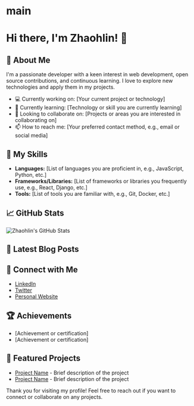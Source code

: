# main
# Hi there, I'm Zhaohlin! 👋

## 🌟 About Me
I'm a passionate developer with a keen interest in web development, open source contributions, and continuous learning. I love to explore new technologies and apply them in my projects.

- 💻 Currently working on: [Your current project or technology]
- 🌱 Currently learning: [Technology or skill you are currently learning]
- 👯 Looking to collaborate on: [Projects or areas you are interested in collaborating on]
- 📫 How to reach me: [Your preferred contact method, e.g., email or social media]

## 🚀 My Skills
- **Languages:** [List of languages you are proficient in, e.g., JavaScript, Python, etc.]
- **Frameworks/Libraries:** [List of frameworks or libraries you frequently use, e.g., React, Django, etc.]
- **Tools:** [List of tools you are familiar with, e.g., Git, Docker, etc.]

## 📈 GitHub Stats
![Zhaohlin's GitHub Stats](https://github-readme-stats.vercel.app/api?username=zhaohlin&show_icons=true&theme=radical)

## 📝 Latest Blog Posts
<!-- BLOG-POST-LIST:START -->
<!-- BLOG-POST-LIST:END -->

## 🔗 Connect with Me
- [LinkedIn](https://www.linkedin.com/in/your-profile)
- [Twitter](https://twitter.com/your-profile)
- [Personal Website](https://www.yourwebsite.com)

## 🏆 Achievements
- [Achievement or certification]
- [Achievement or certification]

## 📂 Featured Projects
- [Project Name](https://github.com/zhaohlin/project-name) - Brief description of the project
- [Project Name](https://github.com/zhaohlin/project-name) - Brief description of the project

Thank you for visiting my profile! Feel free to reach out if you want to connect or collaborate on any projects.
